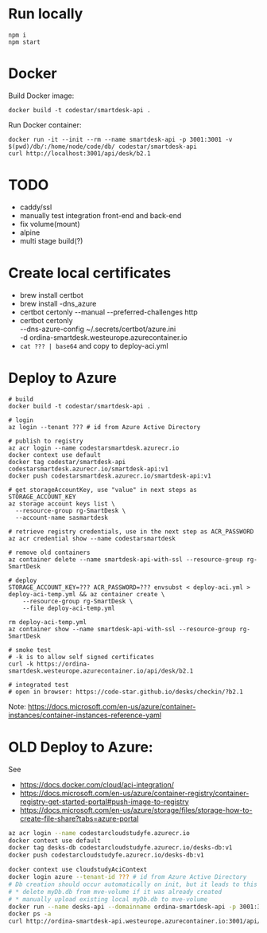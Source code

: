 # Run locally

```
npm i
npm start
```

# Docker

Build Docker image:

```
docker build -t codestar/smartdesk-api .
```

Run Docker container:

```
docker run -it --init --rm --name smartdesk-api -p 3001:3001 -v $(pwd)/db/:/home/node/code/db/ codestar/smartdesk-api
curl http://localhost:3001/api/desk/b2.1
```

# TODO

* caddy/ssl
* manually test integration front-end and back-end
* fix volume(mount)
* alpine 
* multi stage build(?)

# Create local certificates

* brew install certbot
* brew install -dns_azure
* certbot certonly --manual --preferred-challenges http
* certbot certonly \
  --dns-azure-config ~/.secrets/certbot/azure.ini \
  -d ordina-smartdesk.westeurope.azurecontainer.io
* `cat ??? | base64` and copy to deploy-aci.yml

# Deploy to Azure

```
# build
docker build -t codestar/smartdesk-api .

# login
az login --tenant ??? # id from Azure Active Directory 

# publish to registry
az acr login --name codestarsmartdesk.azurecr.io
docker context use default
docker tag codestar/smartdesk-api codestarsmartdesk.azurecr.io/smartdesk-api:v1
docker push codestarsmartdesk.azurecr.io/smartdesk-api:v1

# get storageAccountKey, use "value" in next steps as STORAGE_ACCOUNT_KEY 
az storage account keys list \
  --resource-group rg-SmartDesk \
  --account-name sasmartdesk

# retrieve registry credentials, use in the next step as ACR_PASSWORD
az acr credential show --name codestarsmartdesk

# remove old containers
az container delete --name smartdesk-api-with-ssl --resource-group rg-SmartDesk

# deploy
STORAGE_ACCOUNT_KEY=??? ACR_PASSWORD=??? envsubst < deploy-aci.yml > deploy-aci-temp.yml && az container create \
    --resource-group rg-SmartDesk \
    --file deploy-aci-temp.yml

rm deploy-aci-temp.yml
az container show --name smartdesk-api-with-ssl --resource-group rg-SmartDesk

# smoke test
# -k is to allow self signed certificates
curl -k https://ordina-smartdesk.westeurope.azurecontainer.io/api/desk/b2.1

# integrated test
# open in browser: https://code-star.github.io/desks/checkin/?b2.1
```

Note: https://docs.microsoft.com/en-us/azure/container-instances/container-instances-reference-yaml

# OLD Deploy to Azure:

See 

* https://docs.docker.com/cloud/aci-integration/
* https://docs.microsoft.com/en-us/azure/container-registry/container-registry-get-started-portal#push-image-to-registry
* https://docs.microsoft.com/en-us/azure/storage/files/storage-how-to-create-file-share?tabs=azure-portal

```bash
az acr login --name codestarcloudstudyfe.azurecr.io
docker context use default
docker tag desks-db codestarcloudstudyfe.azurecr.io/desks-db:v1
docker push codestarcloudstudyfe.azurecr.io/desks-db:v1

docker context use cloudstudyAciContext
docker login azure --tenant-id ??? # id from Azure Active Directory
# Db creation should occur automatically on init, but it leads to this error "Error: SQLITE_BUSY: database is locked", because multiple threads are spawned or something
# * delete myDb.db from mve-volume if it was already created
# * manually upload existing local myDb.db to mve-volume
docker run --name desks-api --domainname ordina-smartdesk-api -p 3001:3001 -v sacloudstudyfe/mve-volume:/home/node/code/db/ codestarcloudstudyfe.azurecr.io/desks-db:v1 
docker ps -a
curl http://ordina-smartdesk-api.westeurope.azurecontainer.io:3001/api/desk/1
```

